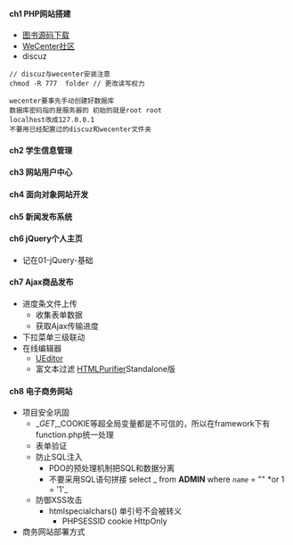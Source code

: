 #### **ch1 PHP网站搭建**

* [图书源码下载](http://book.boxuegu.com/php_ajax/)
* [WeCenter社区](http://www.wecenter.com/)
* discuz

```
// discuz与wecenter安装注意
chmod -R 777  folder // 更改读写权力

wecenter要事先手动创建好数据库
数据库密码指的是服务器的 初始的就是root root
localhost改成127.0.0.1
不要用已经配置过的discuz和wecenter文件夹
```

#### **ch2 学生信息管理**

#### **ch3 网站用户中心**

#### **ch4 面向对象网站开发**

#### **ch5 新闻发布系统**

#### **ch6 jQuery个人主页**

* 记在01-jQuery-基础

#### **ch7 Ajax商品发布**

* 进度条文件上传
  * 收集表单数据
  * 获取Ajax传输进度
* 下拉菜单三级联动
* 在线编辑器
  * [UEditor](http://ueditor.baidu.com/website/)
  * 富文本过滤 [HTMLPurifier](http://htmlpurifier.org/download)Standalone版

#### **ch8 电子商务网站**

* 项目安全巩固
  * $\_GET,$\_COOKIE等超全局变量都是不可信的，所以在framework下有function.php统一处理
  * 表单验证
  * 防止SQL注入 
    * PDO的预处理机制把SQL和数据分离
    * 不要采用SQL语句拼接 select _ from **ADMIN** where _`name`_ = "" \*or 1 = '1'_
  * 防御XSS攻击
    * htmlspecialchars\(\) 单引号不会被转义
      * PHPSESSID cookie HttpOnly
* 商务网站部署方式



